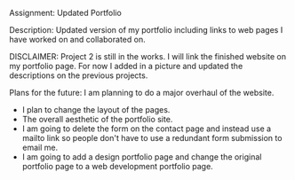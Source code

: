 Assignment: Updated Portfolio

Description: Updated version of my portfolio including links to web pages I have worked on and collaborated on. 

DISCLAIMER: Project 2 is still in the works. I will link the finished website on my portfolio page. For now I added in a picture and updated the descriptions on the previous projects.

Plans for the future: I am planning to do a major overhaul of the website. 
- I plan to change the layout of the pages.
- The overall aesthetic of the portfolio site.
- I am going to delete the form on the contact page and instead use a mailto link so people don't have to use a redundant form submission to email me.
- I am going to add a design portfolio page and change the original portfolio page to a web development portfolio page.
